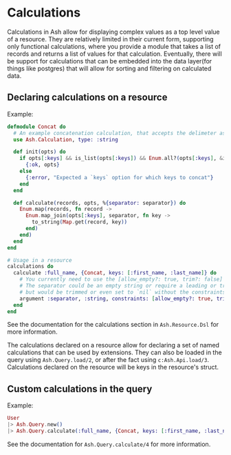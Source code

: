 # Calculations

Calculations in Ash allow for displaying complex values as a top level value of a resource.
They are relatively limited in their current form, supporting only functional calculations,
where you provide a module that takes a list of records and returns a list of values for that
calculation. Eventually, there will be support for calculations that can be embedded into the
data layer(for things like postgres) that will allow for sorting and filtering on calculated
data.

## Declaring calculations on a resource

Example:

```elixir
defmodule Concat do
  # An example concatenation calculation, that accepts the delimeter as an argument, and the fields to concatenate as options
  use Ash.Calculation, type: :string

  def init(opts) do
    if opts[:keys] && is_list(opts[:keys]) && Enum.all?(opts[:keys], &is_atom/1) do
      {:ok, opts}
    else
      {:error, "Expected a `keys` option for which keys to concat"}
    end
  end

  def calculate(records, opts, %{separator: separator}) do
    Enum.map(records, fn record ->
      Enum.map_join(opts[:keys], separator, fn key ->
        to_string(Map.get(record, key))
      end)
    end)
  end
end

# Usage in a resource
calculations do
  calculate :full_name, {Concat, keys: [:first_name, :last_name]} do
    # You currently need to use the [allow_empty?: true, trim?: false] constraints here.
    # The separator could be an empty string or require a leading or trailing space, 
    # but would be trimmed or even set to `nil` without the constraints.
    argument :separator, :string, constraints: [allow_empty?: true, trim?: false]
  end
end
```

See the documentation for the calculations section in `Ash.Resource.Dsl` for more information.

The calculations declared on a resource allow for declaring a set of named calculations that can be used by extensions.
They can also be loaded in the query using `Ash.Query.load/2`, or after the fact using `c:Ash.Api.load/3`. Calculations declared on the resource will be keys in the resource's struct.

## Custom calculations in the query

Example:

```elixir
User
|> Ash.Query.new()
|> Ash.Query.calculate(:full_name, {Concat, keys: [:first_name, :last_name]}, %{separator: ","})
```

See the documentation for `Ash.Query.calculate/4` for more information.
